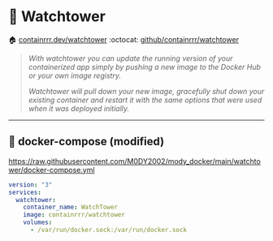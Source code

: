 # :scroll: Watchtower
:house: [containrrr.dev/watchtower](https://containrrr.dev/watchtower/) 
:octocat: [github/containrrr/watchtower](https://github.com/containrrr/watchtower) 

> _With watchtower you can update the running version of your containerized app simply by pushing a new image to the Docker Hub or your own image registry._
>
> _Watchtower will pull down your new image, gracefully shut down your existing container and restart it with the same options that were used when it was deployed initially._
___

## :whale: docker-compose (modified)
https://raw.githubusercontent.com/M0DY2002/mody_docker/main/watchtower/docker-compose.yml
```yml
version: "3"
services:
  watchtower:
    container_name: WatchTower
    image: containrrr/watchtower
    volumes:
      - /var/run/docker.sock:/var/run/docker.sock
```
